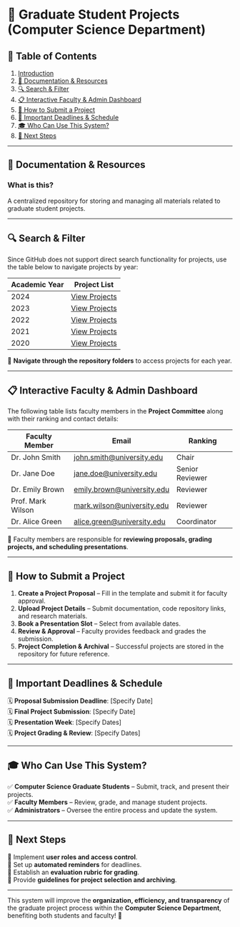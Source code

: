 # 📌 Graduate Student Projects (Computer Science Department)

## 📑 Table of Contents  
1. [Introduction](#introduction)  
2. [📄 Documentation & Resources](#-documentation--resources)  
3. [🔍 Search & Filter](#-search--filter)  
4. [📋 Interactive Faculty & Admin Dashboard](#-interactive-faculty--admin-dashboard)  
5. [🚀 How to Submit a Project](#-how-to-submit-a-project)  
6. [📅 Important Deadlines & Schedule](#-important-deadlines--schedule)  
7. [🎓 Who Can Use This System?](#-who-can-use-this-system)  
8. [📌 Next Steps](#-next-steps)  

---

## 📄 Documentation & Resources  
### What is this?  
A centralized repository for storing and managing all materials related to graduate student projects.  

---

## 🔍 Search & Filter  
Since GitHub does not support direct search functionality for projects, use the table below to navigate projects by year:

| Academic Year | Project List |
|--------------|-------------|
| 2024        | [View Projects](#2024-projects) |
| 2023        | [View Projects](#2023-projects) |
| 2022        | [View Projects](#2022-projects) |
| 2021        | [View Projects](#2021-projects) |
| 2020        | [View Projects](#2020-projects) |

📌 **Navigate through the repository folders** to access projects for each year.

---

## 📋 Interactive Faculty & Admin Dashboard  
The following table lists faculty members in the **Project Committee** along with their ranking and contact details:

| Faculty Member | Email | Ranking |
|---------------|-------|---------|
| Dr. John Smith | john.smith@university.edu | Chair |
| Dr. Jane Doe | jane.doe@university.edu | Senior Reviewer |
| Dr. Emily Brown | emily.brown@university.edu | Reviewer |
| Prof. Mark Wilson | mark.wilson@university.edu | Reviewer |
| Dr. Alice Green | alice.green@university.edu | Coordinator |

📌 Faculty members are responsible for **reviewing proposals, grading projects, and scheduling presentations**.

---

## 🚀 How to Submit a Project  
1. **Create a Project Proposal** – Fill in the template and submit it for faculty approval.  
2. **Upload Project Details** – Submit documentation, code repository links, and research materials.  
3. **Book a Presentation Slot** – Select from available dates.  
4. **Review & Approval** – Faculty provides feedback and grades the submission.  
5. **Project Completion & Archival** – Successful projects are stored in the repository for future reference.  

---

## 📅 Important Deadlines & Schedule  
🗓 **Proposal Submission Deadline**: [Specify Date]  
🗓 **Final Project Submission**: [Specify Date]  
🗓 **Presentation Week**: [Specify Dates]  
🗓 **Project Grading & Review**: [Specify Dates]  

---

## 🎓 Who Can Use This System?  
✅ **Computer Science Graduate Students** – Submit, track, and present their projects.  
✅ **Faculty Members** – Review, grade, and manage student projects.  
✅ **Administrators** – Oversee the entire process and update the system.  

---

## 📌 Next Steps  
🔹 Implement **user roles and access control**.  
🔹 Set up **automated reminders** for deadlines.  
🔹 Establish an **evaluation rubric for grading**.  
🔹 Provide **guidelines for project selection and archiving**.  

---

This system will improve the **organization, efficiency, and transparency** of the graduate project process within the **Computer Science Department**, benefiting both students and faculty! 🚀
